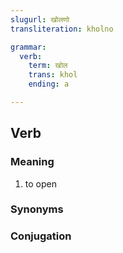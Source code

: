 ```yaml
---
slugurl: खोलणो
transliteration: kholno

grammar:
  verb:
    term: खोल
    trans: khol
    ending: a

---
```


## Verb

### Meaning

<word-meanings>

1. to open

</word-meanings>

### Synonyms

<word-synonyms :syns="['उघडणो']"></word-synonyms>

### Conjugation

<verb-conj :grammar="grammar"></verb-conj>
